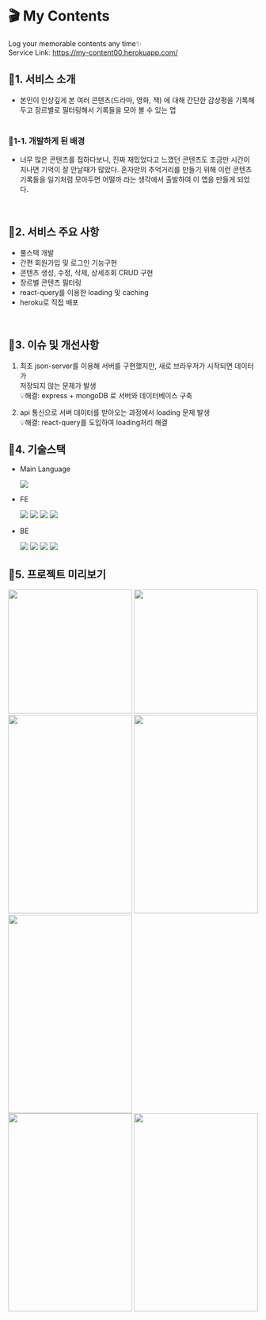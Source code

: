# 🎬 My Contents

Log your memorable contents any time✨ <br>
Service Link: https://my-content00.herokuapp.com/

## 🔗1. 서비스 소개

- 본인이 인상깊게 본 여러 콘텐츠(드라마, 영화, 책) 에 대해 간단한 감상평을 기록해 두고 장르별로 필터링해서 기록들을 모아 볼 수 있는 앱<br><br>

### 🔗1-1. 개발하게 된 배경<br>

- 너무 많은 콘텐츠를 접하다보니, 진짜 재밌었다고 느꼈던 콘텐츠도 조금만 시간이 지나면 기억이 잘 안날때가 많았다. 혼자만의 추억거리를 만들기 위해 이런 콘텐츠 기록들을 일기처럼 모아두면 어떨까 라는 생각에서 출발하여 이 앱을 만들게 되었다.

<br>

## 🔗2. 서비스 주요 사항

- 풀스택 개발
- 간편 회원가입 및 로그인 기능구현
- 콘텐츠 생성, 수정, 삭제, 상세조회 CRUD 구현
- 장르별 콘텐츠 필터링
- react-query를 이용한 loading 및 caching
- heroku로 직접 배포

<br>

## 🔗3. 이슈 및 개선사항

1. 최초 json-server를 이용해 서버를 구현했지만, 새로 브라우저가 시작되면 데이터가<br> 저장되지 않는 문제가 발생 <br>
   💡해결: express + mongoDB 로 서버와 데이터베이스 구축

2. api 통신으로 서버 데이터를 받아오는 과정에서 loading 문제 발생 <br>
   💡해결: react-query를 도입하여 loading처리 해결

## 🔗4. 기술스택

- Main Language

  <img src="https://img.shields.io/badge/Javascript-F7DF1E?style=for-the-badge&logo=javascript&logoColor=black"/>

- FE

  <img src ="https://img.shields.io/badge/React-61DAFB?style=for-the-badge&logo=React&logoColor=white"> <img src="https://img.shields.io/badge/ReactQuery-FF4154?style=for-the-badge&logo=ReactQuery&logoColor=white"/> <img src ="https://img.shields.io/badge/styled components-DB7093?style=for-the-badge&logo=styled-components&logoColor=white"> <img src ="https://img.shields.io/badge/MUI-007FFF?style=for-the-badge&logo=MUI&logoColor=white">

- BE

    <img src="https://img.shields.io/badge/mongoDB-47A248?style=for-the-badge&logo=MongoDB&logoColor=white">
  <img src="https://img.shields.io/badge/mongoose-47A248?style=for-the-badge&logo=MongoDB&logoColor=white">
  <img src="https://img.shields.io/badge/node.js-339933?style=for-the-badge&logo=Node.js&logoColor=white">
  <img src="https://img.shields.io/badge/express-000000?style=for-the-badge&logo=express&logoColor=white">

## 🔗5. 프로젝트 미리보기

<img src='./client/photo/로그인.png' width='250px' height='250px'>
<img src='./client/photo/회원가입.png' width='250px' height='250px'>
<br>
<img src='./client/photo/메인리스트.png'width='250px' height='400px'>
<img src='./client/photo/장르필터링.png'width='250px' height='400px'>
<img src='./client/photo/create.png'width='250px' height='400px'>
<br>
<img src='./client/photo/디테일.png'width='250px' height='400px'>
<img src='./client/photo/모달.png'width='250px' height='400px'>
